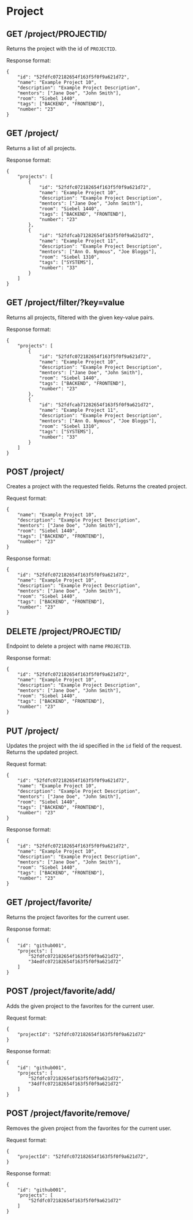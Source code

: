 Project
=====

GET /project/PROJECTID/
---------------------

Returns the project with the id of `PROJECTID`.

Response format:
```
{
	"id": "52fdfc072182654f163f5f0f9a621d72",
	"name": "Example Project 10",
	"description": "Example Project Description",
	"mentors": ["Jane Doe", "John Smith"],
	"room": "Siebel 1440",
	"tags": ["BACKEND", "FRONTEND"],
	"number": "23"
}
```

GET /project/
---------------------

Returns a list of all projects.

Response format:
```
{
	"projects": [
		{
			"id": "52fdfc072182654f163f5f0f9a621d72",
			"name": "Example Project 10",
			"description": "Example Project Description",
			"mentors": ["Jane Doe", "John Smith"],
			"room": "Siebel 1440",
			"tags": ["BACKEND", "FRONTEND"],
			"number": "23"
		},
		{
			"id": "52fdfcab71282654f163f5f0f9a621d72",
			"name": "Example Project 11",
			"description": "Example Project Description",
			"mentors": ["Ann O. Nymous", "Joe Bloggs"],
			"room": "Siebel 1310",
			"tags": ["SYSTEMS"],
			"number": "33"
		}
	]
}
```

GET /project/filter/?key=value
---------------------

Returns all projects, filtered with the given key-value pairs.

Response format:
```
{
	"projects": [
		{
			"id": "52fdfc072182654f163f5f0f9a621d72",
			"name": "Example Project 10",
			"description": "Example Project Description",
			"mentors": ["Jane Doe", "John Smith"],
			"room": "Siebel 1440",
			"tags": ["BACKEND", "FRONTEND"],
			"number": "23"
		},
		{
			"id": "52fdfcab71282654f163f5f0f9a621d72",
			"name": "Example Project 11",
			"description": "Example Project Description",
			"mentors": ["Ann O. Nymous", "Joe Bloggs"],
			"room": "Siebel 1310",
			"tags": ["SYSTEMS"],
			"number": "33"
		}
	]
}
```

POST /project/
-----------

Creates a project with the requested fields. Returns the created project.

Request format:
```
{
	"name": "Example Project 10",
	"description": "Example Project Description",
	"mentors": ["Jane Doe", "John Smith"],
	"room": "Siebel 1440",
	"tags": ["BACKEND", "FRONTEND"],
	"number": "23"
}
```

Response format:
```
{
	"id": "52fdfc072182654f163f5f0f9a621d72",
	"name": "Example Project 10",
	"description": "Example Project Description",
	"mentors": ["Jane Doe", "John Smith"],
	"room": "Siebel 1440",
	"tags": ["BACKEND", "FRONTEND"],
	"number": "23"
}
```

DELETE /project/PROJECTID/
-----------

Endpoint to delete a project with name `PROJECTID`.

Response format:
```
{
	"id": "52fdfc072182654f163f5f0f9a621d72",
	"name": "Example Project 10",
	"description": "Example Project Description",
	"mentors": ["Jane Doe", "John Smith"],
	"room": "Siebel 1440",
	"tags": ["BACKEND", "FRONTEND"],
	"number": "23"
}
```

PUT /project/
----------

Updates the project with the id specified in the `id` field of the request. Returns the updated project.

Request format:
```
{
	"id": "52fdfc072182654f163f5f0f9a621d72",
	"name": "Example Project 10",
	"description": "Example Project Description",
	"mentors": ["Jane Doe", "John Smith"],
	"room": "Siebel 1440",
	"tags": ["BACKEND", "FRONTEND"],
	"number": "23"
}
```

Response format:
```
{
	"id": "52fdfc072182654f163f5f0f9a621d72",
	"name": "Example Project 10",
	"description": "Example Project Description",
	"mentors": ["Jane Doe", "John Smith"],
	"room": "Siebel 1440",
	"tags": ["BACKEND", "FRONTEND"],
	"number": "23"
}
```

GET /project/favorite/
--------------------

Returns the project favorites for the current user.

Response format:
```
{
	"id": "github001",
	"projects": [
		"52fdfc072182654f163f5f0f9a621d72",
		"34edfc072182654f163f5f0f9a621d72"
	]
}
```

POST /project/favorite/add/
-------------------------

Adds the given project to the favorites for the current user.

Request format:
```
{
	"projectId": "52fdfc072182654f163f5f0f9a621d72"
}
```

Response format:
```
{
	"id": "github001",
	"projects": [
		"52fdfc072182654f163f5f0f9a621d72",
		"34dffc072182654f163f5f0f9a621d72"
	]
}
```

POST /project/favorite/remove/
----------------------------

Removes the given project from the favorites for the current user.

Request format:
```
{
	"projectId": "52fdfc072182654f163f5f0f9a621d72",
}
```

Response format:
```
{
	"id": "github001",
	"projects": [
		"52fdfc072182654f163f5f0f9a621d72"
	]
}
```

